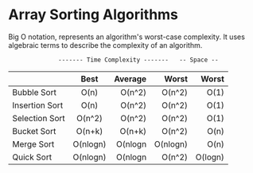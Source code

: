 # Array Sorting Algorithms

Big O notation, represents an algorithm's worst-case complexity. 
It uses algebraic terms to describe the complexity of an algorithm.

                  ------- Time Complexity -------   -- Space --

|                |      Best   |  Average |  Worst   |   Worst
|----------------|:-----------:|---------:|---------:|---------:|
| Bubble Sort    |    O(n)     | O(n^2)   | O(n^2)   |   O(1)
| Insertion Sort |    O(n)     | O(n^2)   | O(n^2)   |   O(1)
| Selection Sort |   O(n^2)    | O(n^2)   | O(n^2)   |   O(1)
| Bucket Sort    |   O(n+k)    | O(n+k)   | O(n^2)   |   O(n)
| Merge Sort     |   O(nlogn)  | O(nlogn  | O(nlogn) |   O(n)
| Quick Sort     |   O(nlogn)  | O(nlogn  | O(n^2)   |  O(logn)
